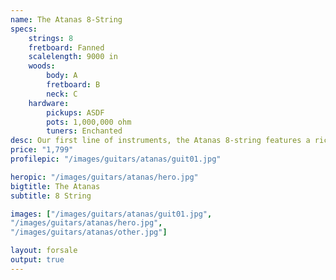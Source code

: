 ```yaml
---
name: The Atanas 8-String
specs:
    strings: 8
    fretboard: Fanned
    scalelength: 9000 in
    woods:
        body: A
        fretboard: B
        neck: C
    hardware:
        pickups: ASDF
        pots: 1,000,000 ohm
        tuners: Enchanted
desc: Our first line of instruments, the Atanas 8-string features a rich, deep tone and enormous range.
price: "1,799"
profilepic: "/images/guitars/atanas/guit01.jpg"

heropic: "/images/guitars/atanas/hero.jpg"
bigtitle: The Atanas
subtitle: 8 String

images: ["/images/guitars/atanas/guit01.jpg", 
"/images/guitars/atanas/hero.jpg",
"/images/guitars/atanas/other.jpg"]

layout: forsale
output: true
---
```

